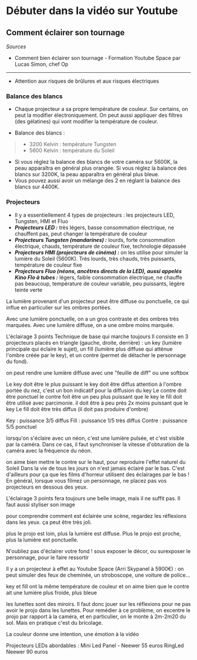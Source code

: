 # Débuter dans la vidéo sur Youtube

## Comment éclairer son tournage

*Sources*
- Comment bien éclairer son tournage - Formation Youtube Space par Lucas Simon, chef Op

--- 

- Attention aux risques de brûlures et aux risques électriques

### Balance des blancs
- Chaque projecteur a sa propre température de couleur. Sur certains, on peut la modifier électroniquement. On peut aussi appliquer des filtres (des gélatines) qui vont modifier la température de couleur.

- Balance des blancs :
> * 3200 Kelvin : température Tungsten
> * 5600 Kelvin : température du Soleil

- Si vous réglez la balance des blancs de votre caméra sur 5600K, la peau apparaîtra en général plus orangée. Si vous réglez la balance des blancs sur 3200K, la peau apparaîtra en général plus bleue.
- Vous pouvez aussi avoir un mélange des 2 en réglant la balance des blancs sur 4400K.

### Projecteurs

- Il y a essentiellement 4 types de projecteurs : les projecteurs LED, Tungsten, HMI et Fluo
- ***Projecteurs LED :*** très légers, basse consommation électrique, ne chauffent pas, peut changer la température de couleur
- ***Projecteurs Tungsten (mandarines) :*** lourds, forte consommation électrique, chauds, température de couleur fixe, technologie dépassée
- ***Projecteurs HMI (projecteurs de cinéma) :*** on les utilise pour simuler la lumière du Soleil (5600K). Très lourds, très chauds, très puissants, température de couleur fixe
- ***Projecteurs Fluo (néons, ancêtres directs de la LED), aussi appelés Kino Flo à tubes :*** légers, faible consommation électrique, ne chauffe pas beaucoup, température de couleur variable, peu puissants, légère teinte verte

La lumière provenant d'un projecteur peut être diffuse ou ponctuelle, ce qui influe en particulier sur les ombres portées.

Avec une lumière ponctuelle, on a un gros contraste et des ombres très marquées.
Avec une lumière diffuse, on a une ombre moins marquée.

L'éclairage 3 points 
Technique de base qui marche toujours
Il consiste en 3 projecteurs placés en triangle (gauche, droite, derrière) : un key (lumière principale qui éclaire le sujet), un fill (lumière plus diffuse qui atténue l'ombre créée par le key), et un contre (permet de détacher le personnage du fond).

on peut rendre une lumière diffuse avec une "feuille de diff" ou une softbox

Le key doit être le plus puissant
le key doit être diffus
attention à l'ombre portée du nez, c'est un bon indicatif pour la diffusion du key
Le contre doit être ponctuel
le contre foit être un peu plus puissant que le key
le fill doit être utilisé avec parcimonie. il doit être à peu près 2x moins puissant que le key
Le fill doit être très diffus (il doit pas produire d'ombre)

Key : puissance 3/5 diffus
Fill : puissance 1/5 très diffus
Contre : puissance 5/5 ponctuel

lorsqu'on s'éclaire avec un néon, c'est une lumière pulsée, et c'est visible par la caméra. Dans ce cas, il faut synchroniser la vitesse d'obturation de la caméra avec la fréquence du néon. 

on aime bien mettre le contre sur le haut, pour reproduire l'effet naturel du Soleil
Dans la vie de tous les jours on n'est jamais éclairé par le bas. C'est d'ailleurs pour ça que les films d'horreur utilisent des éclairages par le bas !
En général, lorsque vous filmez un personnage, ne placez pas vos projecteurs  en dessous des yeux.

L'éclairage 3 points fera toujours une belle image, mais il ne suffit pas. Il faut aussi styliser son image

pour comprendre comment est éclairée une scène, regardez les réflexions dans les yeux. ça peut être très joli.

plus le projo est loin, plus la lumière est diffuse. Plus le projo est proche, plus la lumière est ponctuelle.

N'oubliez pas d'éclairer votre fond !
sous exposer le décor, ou surexposer le personnage, pour le faire ressortir

Il y a un projecteur à effet au Youtube Space (Arri Skypanel à 5900€) : on peut simuler des feux de cheminée, un stroboscope, une voiture de police...

key et fill ont la même température de couleur
et on aime bien que le contre ait une lumière plus froide, plus bleue

les lunettes sont des miroirs. Il faut donc jouer sur les réflexions pour ne pas avoir le projo dans les lunettes. Pour remédier à ce problème, on excentre le projo par rapport à la caméra, et en particulier, on le monte à 2m-2m20 du sol. Mais en pratique c'est du bricolage.

La couleur donne une intention, une émotion à la vidéo

Projecteurs LEDs abordables :
Mini Led Panel - Neewer 55 euros
RingLed Neewer 90 euros
